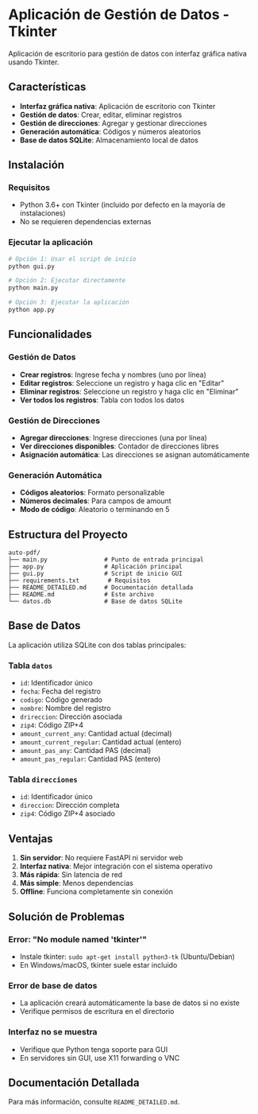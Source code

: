 # Aplicación de Gestión de Datos - Tkinter

Aplicación de escritorio para gestión de datos con interfaz gráfica nativa usando Tkinter.

## Características

- **Interfaz gráfica nativa**: Aplicación de escritorio con Tkinter
- **Gestión de datos**: Crear, editar, eliminar registros
- **Gestión de direcciones**: Agregar y gestionar direcciones
- **Generación automática**: Códigos y números aleatorios
- **Base de datos SQLite**: Almacenamiento local de datos

## Instalación

### Requisitos
- Python 3.6+ con Tkinter (incluido por defecto en la mayoría de instalaciones)
- No se requieren dependencias externas

### Ejecutar la aplicación

```bash
# Opción 1: Usar el script de inicio
python gui.py

# Opción 2: Ejecutar directamente
python main.py

# Opción 3: Ejecutar la aplicación
python app.py
```

## Funcionalidades

### Gestión de Datos
- **Crear registros**: Ingrese fecha y nombres (uno por línea)
- **Editar registros**: Seleccione un registro y haga clic en "Editar"
- **Eliminar registros**: Seleccione un registro y haga clic en "Eliminar"
- **Ver todos los registros**: Tabla con todos los datos

### Gestión de Direcciones
- **Agregar direcciones**: Ingrese direcciones (una por línea)
- **Ver direcciones disponibles**: Contador de direcciones libres
- **Asignación automática**: Las direcciones se asignan automáticamente

### Generación Automática
- **Códigos aleatorios**: Formato personalizable
- **Números decimales**: Para campos de amount
- **Modo de código**: Aleatorio o terminando en 5

## Estructura del Proyecto

```
auto-pdf/
├── main.py                # Punto de entrada principal
├── app.py                 # Aplicación principal
├── gui.py                 # Script de inicio GUI
├── requirements.txt        # Requisitos
├── README_DETAILED.md     # Documentación detallada
├── README.md              # Este archivo
└── datos.db               # Base de datos SQLite
```

## Base de Datos

La aplicación utiliza SQLite con dos tablas principales:

### Tabla `datos`
- `id`: Identificador único
- `fecha`: Fecha del registro
- `codigo`: Código generado
- `nombre`: Nombre del registro
- `drireccion`: Dirección asociada
- `zip4`: Código ZIP+4
- `amount_current_any`: Cantidad actual (decimal)
- `amount_current_regular`: Cantidad actual (entero)
- `amount_pas_any`: Cantidad PAS (decimal)
- `amount_pas_regular`: Cantidad PAS (entero)

### Tabla `direcciones`
- `id`: Identificador único
- `direccion`: Dirección completa
- `zip4`: Código ZIP+4 asociado

## Ventajas

1. **Sin servidor**: No requiere FastAPI ni servidor web
2. **Interfaz nativa**: Mejor integración con el sistema operativo
3. **Más rápida**: Sin latencia de red
4. **Más simple**: Menos dependencias
5. **Offline**: Funciona completamente sin conexión

## Solución de Problemas

### Error: "No module named 'tkinter'"
- Instale tkinter: `sudo apt-get install python3-tk` (Ubuntu/Debian)
- En Windows/macOS, tkinter suele estar incluido

### Error de base de datos
- La aplicación creará automáticamente la base de datos si no existe
- Verifique permisos de escritura en el directorio

### Interfaz no se muestra
- Verifique que Python tenga soporte para GUI
- En servidores sin GUI, use X11 forwarding o VNC

## Documentación Detallada

Para más información, consulte `README_DETAILED.md`. 